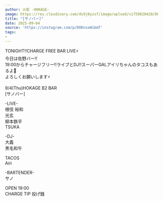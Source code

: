 ```yaml
---
author: 火影 -HOKAGE-
image: https://res.cloudinary.com/ds9j0yzsf/image/upload/v1759820420/DOKnxxWibmT.jpg
title: "[サノバー]"
date: 2025-09-04
source: 'https://instagram.com/p/DOKnxxWibmT'
tags:
- 
---
```

TONIGHT‼️CHARGE FREE BAR LIVE⚡️<br>
今日は佐野バー‼️<br>
19:00からチャージフリー‼️ライブとDJ‼️スーパーGALアイリちゃんのタコスもあるよ🌮<br>
よろしくお願いします⚡️

9/4(Thu)HOKAGE B2 BAR<br>
[サノバー]

-LIVE-<br>
根伎 裕和<br>
光玄<br>
柳本鉄平<br>
TSUKA

-DJ-<br>
大義<br>
黒毛和牛

TACOS<br>
Airi

-BARTENDER-<br>
サノ

OPEN 19:00<br>
CHARGE TIP 投げ銭
